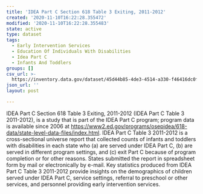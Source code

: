 ```yaml
---
title: 'IDEA Part C Section 618 Table 3 Exiting, 2011-2012'
created: '2020-11-10T16:22:28.355472'
modified: '2020-11-10T16:22:28.355483'
state: active
type: dataset
tags:
  - Early Intervention Services
  - Education Of Individuals With Disabilities
  - Idea Part C
  - Infants And Toddlers
groups: []
csv_url: >-
  https://inventory.data.gov/dataset/45d44b85-4de3-4514-a330-f46416dc0f00/resource/f14a2ca9-cbe5-4a45-a113-13bbac4c50bf/download/userssharedsdf20112012ideapartcexiting.csv
json_url: ''
layout: post

---
```

IDEA Part C Section 618 Table 3 Exiting, 2011-2012 (IDEA Part C Table 3 2011-2012), is a study that is part of the IDEA Part C program; program data is available since 2006 at <https://www2.ed.gov/programs/osepidea/618-data/state-level-data-files/index.html>. IDEA Part C Table 3 2011-2012 is a cross-sectional universe report that collected counts of infants and toddlers with disabilities in each state who (a) are served under IDEA Part C, (b) are served in different program settings, and (c) exit Part C because of program completion or for other reasons. States submitted the report in spreadsheet form by mail or electronically by e-mail. Key statistics produced from IDEA Part C Table 3 2011-2012 provide insights on the demographics of children served under IDEA Part C, service settings, referral to preschool or other services, and personnel providing early intervention services.
